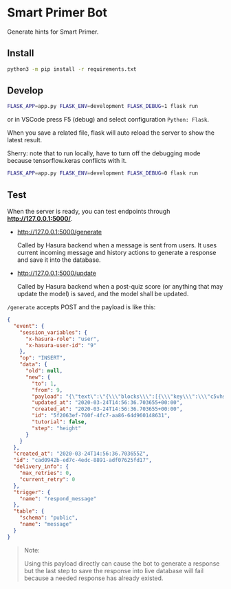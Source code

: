 # Smart Primer Bot

Generate hints for Smart Primer.

## Install

```bash
python3 -m pip install -r requirements.txt
```

## Develop

```bash
FLASK_APP=app.py FLASK_ENV=development FLASK_DEBUG=1 flask run
```

or in VSCode press F5 (debug) and select configuration `Python: Flask`.

When you save a related file, flask will auto reload the server to show the latest result.

Sherry: note that to run locally, have to turn off the debugging mode because tensorflow.keras conflicts with it.

```bash
FLASK_APP=app.py FLASK_ENV=development FLASK_DEBUG=0 flask run
```

## Test

When the server is ready, you can test endpoints through **<http://127.0.0.1:5000/>**.

- <http://127.0.0.1:5000/generate>

  Called by Hasura backend when a message is sent from users. It uses current incoming message and history actions to generate a response and save it into the database.

- <http://127.0.0.1:5000/update>

  Called by Hasura backend when a post-quiz score (or anything that may update the model) is saved, and the model shall be updated.

`/generate` accepts POST and the payload is like this:

```json
{
  "event": {
    "session_variables": {
      "x-hasura-role": "user",
      "x-hasura-user-id": "9"
    },
    "op": "INSERT",
    "data": {
      "old": null,
      "new": {
        "to": 1,
        "from": 9,
        "payload": "{\"text\":\"{\\\"blocks\\\":[{\\\"key\\\":\\\"c5vhs\\\",\\\"text\\\":\\\"hello\\\",\\\"type\\\":\\\"unstyled\\\",\\\"depth\\\":0,\\\"inlineStyleRanges\\\":[],\\\"entityRanges\\\":[],\\\"data\\\":{}}],\\\"entityMap\\\":{}}\"}",
        "updated_at": "2020-03-24T14:56:36.703655+00:00",
        "created_at": "2020-03-24T14:56:36.703655+00:00",
        "id": "5f2063ef-760f-4fc7-aa86-64d960148631",
        "tutorial": false,
        "step": "height"
      }
    }
  },
  "created_at": "2020-03-24T14:56:36.703655Z",
  "id": "cad0942b-ed7c-4edc-8891-adf07625fd17",
  "delivery_info": {
    "max_retries": 0,
    "current_retry": 0
  },
  "trigger": {
    "name": "respond_message"
  },
  "table": {
    "schema": "public",
    "name": "message"
  }
}
```

> Note:
>
> Using this payload directly can cause the bot to generate a response but the last step to save the response into live database will fail because a needed response has already existed.
